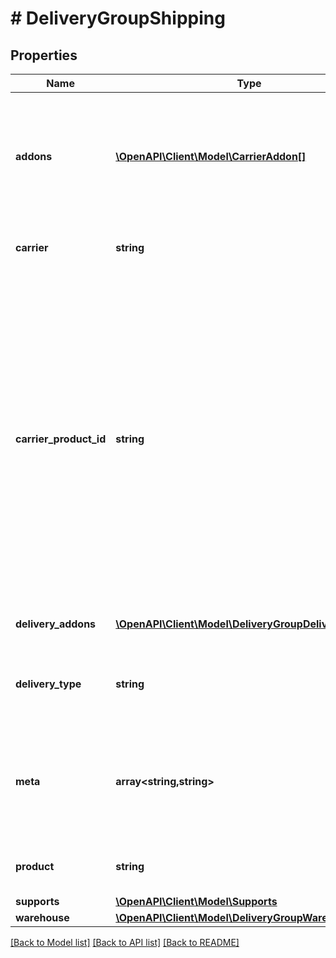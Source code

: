 # # DeliveryGroupShipping

## Properties

Name | Type | Description | Notes
------------ | ------------- | ------------- | -------------
**addons** | [**\OpenAPI\Client\Model\CarrierAddon[]**](CarrierAddon.md) | Shipping products addons that are enabled by default. Can be configured in the Merchant Admin tool. | [optional]
**carrier** | **string** | Name of the shipping company. | [optional]
**carrier_product_id** | **string** | Identifier of chosen carrier product, can be used for merchant-specific shipping methods mappings. If external method identifier is defined on carrier product, its value is passed in this field. Otherwise, shipping method from carrier product is passed. | [optional]
**delivery_addons** | [**\OpenAPI\Client\Model\DeliveryGroupDeliveryAddon[]**](DeliveryGroupDeliveryAddon.md) | Selected delivery addons. | [optional]
**delivery_type** | **string** | Type of delivery (pickup, instore, mailbox, delivery). | [optional]
**meta** | **array<string,string>** | Carrier specific metadata related to the shipping option, for example addons. | [optional]
**product** | **string** | Name of the shipping product. | [optional]
**supports** | [**\OpenAPI\Client\Model\Supports**](Supports.md) |  | [optional]
**warehouse** | [**\OpenAPI\Client\Model\DeliveryGroupWarehouse**](DeliveryGroupWarehouse.md) |  | [optional]

[[Back to Model list]](../../README.md#models) [[Back to API list]](../../README.md#endpoints) [[Back to README]](../../README.md)
